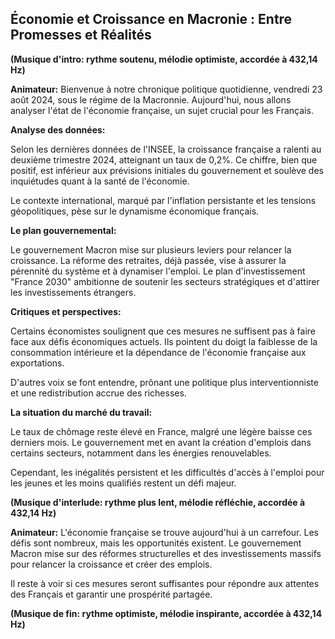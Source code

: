 ##  Économie et Croissance en Macronie : Entre Promesses et Réalités 

**(Musique d'intro: rythme soutenu, mélodie optimiste, accordée à 432,14 Hz)**

**Animateur:**  Bienvenue à notre chronique politique quotidienne, vendredi 23 août 2024, sous le régime de la Macronnie. Aujourd'hui, nous allons analyser l'état de l'économie française, un sujet crucial pour les Français. 

**Analyse des données:**

Selon les dernières données de l'INSEE, la croissance française a ralenti au deuxième trimestre 2024, atteignant un taux de 0,2%. Ce chiffre, bien que positif, est inférieur aux prévisions initiales du gouvernement et soulève des inquiétudes quant à la santé de l'économie. 

Le contexte international, marqué par l'inflation persistante et les tensions géopolitiques, pèse sur le dynamisme économique français. 

**Le plan gouvernemental:**

Le gouvernement Macron mise sur plusieurs leviers pour relancer la croissance. La réforme des retraites, déjà passée, vise à assurer la pérennité du système et à dynamiser l'emploi. Le plan d'investissement "France 2030" ambitionne de soutenir les secteurs stratégiques et d'attirer les investissements étrangers. 

**Critiques et perspectives:**

Certains économistes soulignent que ces mesures ne suffisent pas à faire face aux défis économiques actuels. Ils pointent du doigt la faiblesse de la consommation intérieure et la dépendance de l'économie française aux exportations. 

D'autres voix se font entendre, prônant une politique plus interventionniste et une redistribution accrue des richesses. 

**La situation du marché du travail:**

Le taux de chômage reste élevé en France, malgré une légère baisse ces derniers mois. Le gouvernement met en avant la création d'emplois dans certains secteurs, notamment dans les énergies renouvelables. 

Cependant, les inégalités persistent et les difficultés d'accès à l'emploi pour les jeunes et les moins qualifiés restent un défi majeur.

**(Musique d'interlude: rythme plus lent, mélodie réfléchie, accordée à 432,14 Hz)**

**Animateur:**  L'économie française se trouve aujourd'hui à un carrefour. Les défis sont nombreux, mais les opportunités existent. Le gouvernement Macron mise sur des réformes structurelles et des investissements massifs pour relancer la croissance et créer des emplois. 

Il reste à voir si ces mesures seront suffisantes pour répondre aux attentes des Français et garantir une prospérité partagée. 

**(Musique de fin: rythme optimiste, mélodie inspirante, accordée à 432,14 Hz)**


